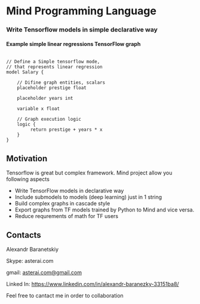 # Mind Programming Language

### Write Tensorflow models in simple declarative way

#### Example simple linear regressions TensorFlow  graph
```

// Define a Simple tensorflow mode, 
// that represents linear regression
model Salary {
	
    // Difine graph entities, scalars
    placeholder prestige float

    placeholder years int

    variable x float

    // Graph execution logic
    logic {
         return prestige + years * x
    }
}
```

## Motivation 

Tensorflow is great but complex framework. Mind project allow you following aspects
* Write TensorFlow models in declarative way
* Include submodels to models (deep learning) just in 1 string
* Build complex graphs in cascade style
* Export graphs from TF models trained by Python to Mind and vice versa.
* Reduce requrements of math for TF users

## Contacts

Alexandr Baranetskiy

Skype: asterai.com

gmail: asterai.com@gmail.com

Linked In: https://www.linkedin.com/in/alexandr-baranezky-33151ba8/

Feel free to cantact me in order to collaboration
